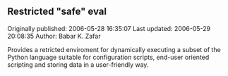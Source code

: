 ## Restricted "safe" eval

Originally published: 2006-05-28 16:35:07
Last updated: 2006-05-29 20:08:35
Author: Babar K. Zafar

Provides a retricted enviroment for dynamically executing a subset of the Python language suitable for configuration scripts, end-user oriented scripting and storing data in a user-friendly way.